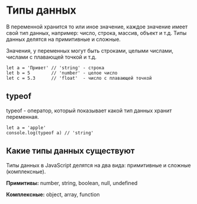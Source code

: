 # Типы данных
В переменной хранится то или иное значение, каждое значение имеет свой тип данных, например: число, строка, массив, объект и т.д. Типы данных делятся на примитивные и сложные.

Значения, у переменных могут быть строками, целыми числами, числами с плавающей точкой и т.д.

    let a = 'Привет' // 'string' - строка
    let b = 5        // 'number' - целое число
    let c = 5.3      // 'float'  - число с плавающей точкой

## typeof
typeof - оператор, который показывает какой тип данных хранит переменная.

    let a = 'apple'
    console.log(typeof a) // 'string'

## Какие типы данных существуют
Типы данных в JavaScript делятся на два вида: примитивные и сложные (комплексные).

**Примитивы:** number, string, boolean, null, undefined

**Комплексные:** object, array, function
